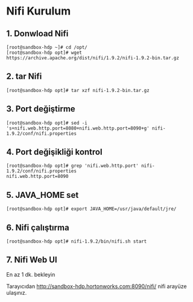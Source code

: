 # Nifi Kurulum
## 1. Donwload Nifi

```
[root@sandbox-hdp ~]# cd /opt/
[root@sandbox-hdp opt]# wget https://archive.apache.org/dist/nifi/1.9.2/nifi-1.9.2-bin.tar.gz
```

## 2. tar Nifi
` [root@sandbox-hdp opt]# tar xzf nifi-1.9.2-bin.tar.gz `

## 3. Port değiştirme 
` [root@sandbox-hdp opt]# sed -i 's+nifi.web.http.port=8080+nifi.web.http.port=8090+g' nifi-1.9.2/conf/nifi.properties  `

## 4. Port değişikliği kontrol
```
[root@sandbox-hdp opt]# grep 'nifi.web.http.port' nifi-1.9.2/conf/nifi.properties
nifi.web.http.port=8090
```

## 5. JAVA_HOME set
`[root@sandbox-hdp opt]# export JAVA_HOME=/usr/java/default/jre/ `


## 6. Nifi çalıştırma
` [root@sandbox-hdp opt]# nifi-1.9.2/bin/nifi.sh start ` 

## 7. Nifi Web UI
En az 1 dk. bekleyin

Tarayıcıdan
http://sandbox-hdp.hortonworks.com:8090/nifi/
nifi arayüze ulaşınız.




